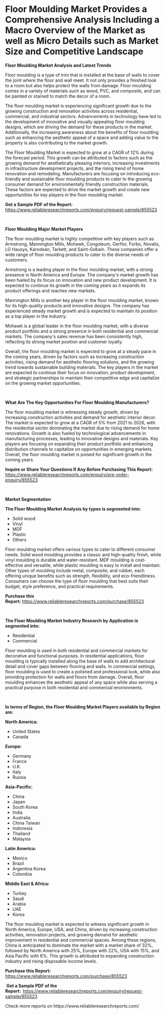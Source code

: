 <p><h1>Floor Moulding Market Provides a Comprehensive Analysis Including a Macro Overview of the Market as well as Micro Details such as Market Size and Competitive Landscape</h1></p><p><strong>Floor Moulding Market Analysis and Latest Trends</strong></p>
<p><p>Floor moulding is a type of trim that is installed at the base of walls to cover the joint where the floor and wall meet. It not only provides a finished look to a room but also helps protect the walls from damage. Floor moulding comes in a variety of materials such as wood, PVC, and composite, and can be painted or stained to match the decor of a room.</p><p>The floor moulding market is experiencing significant growth due to the growing construction and renovation activities across residential, commercial, and industrial sectors. Advancements in technology have led to the development of innovative and visually appealing floor moulding designs, which are driving the demand for these products in the market. Additionally, the increasing awareness about the benefits of floor moulding such as enhancing the aesthetic appeal of a space and adding value to the property is also contributing to the market growth.</p><p>The Floor Moulding Market is expected to grow at a CAGR of 12% during the forecast period. This growth can be attributed to factors such as the growing demand for aesthetically pleasing interiors, increasing investments in infrastructure development projects, and the rising trend of home renovation and remodeling. Manufacturers are focusing on introducing eco-friendly and sustainable floor moulding products to cater to the growing consumer demand for environmentally friendly construction materials. These factors are expected to drive the market growth and create new opportunities for key players in the floor moulding market.</p></p>
<p><strong>Get a Sample PDF of the Report:&nbsp;</strong> <a href="https://www.reliableresearchreports.com/enquiry/request-sample/855523">https://www.reliableresearchreports.com/enquiry/request-sample/855523</a></p>
<p>&nbsp;</p>
<p><strong>Floor Moulding Major Market Players</strong></p>
<p><p>The floor moulding market is highly competitive with key players such as Armstrong, Mannington Mills, Mohawk, Congoleum, Gerflor, Forbo, Novalis, LG Hausys, Karndean, Tarkett, and Saint-Gobain. These companies offer a wide range of floor moulding products to cater to the diverse needs of customers.</p><p>Armstrong is a leading player in the floor moulding market, with a strong presence in North America and Europe. The company's market growth has been fueled by its focus on innovation and new product development. It is expected to continue its growth in the coming years as it expands its product offerings and reaches new markets.</p><p>Mannington Mills is another key player in the floor moulding market, known for its high-quality products and innovative designs. The company has experienced steady market growth and is expected to maintain its position as a top player in the industry.</p><p>Mohawk is a global leader in the floor moulding market, with a diverse product portfolio and a strong presence in both residential and commercial markets. The company's sales revenue has been consistently high, reflecting its strong market position and customer loyalty.</p><p>Overall, the floor moulding market is expected to grow at a steady pace in the coming years, driven by factors such as increasing construction activities, rising demand for aesthetic flooring solutions, and the growing trend towards sustainable building materials. The key players in the market are expected to continue their focus on innovation, product development, and strategic partnerships to maintain their competitive edge and capitalize on the growing market opportunities.</p></p>
<p>&nbsp;</p>
<p><strong>What Are The Key Opportunities For Floor Moulding Manufacturers?</strong></p>
<p><p>The floor moulding market is witnessing steady growth, driven by increasing construction activities and demand for aesthetic interior decor. The market is expected to grow at a CAGR of 5% from 2021 to 2026, with the residential sector dominating the market due to rising demand for home renovations. Growth is also fueled by technological advancements in manufacturing processes, leading to innovative designs and materials. Key players are focusing on expanding their product portfolio and enhancing distribution channels to capitalize on opportunities in emerging markets. Overall, the floor moulding market is poised for significant growth in the coming years.</p></p>
<p><strong>Inquire or Share Your Questions If Any Before Purchasing This Report:</strong> <a href="https://www.reliableresearchreports.com/enquiry/pre-order-enquiry/855523">https://www.reliableresearchreports.com/enquiry/pre-order-enquiry/855523</a></p>
<p>&nbsp;</p>
<p><strong>Market Segmentation</strong></p>
<p><strong>The Floor Moulding Market Analysis by types is segmented into:</strong></p>
<p><ul><li>Solid wood</li><li>Vinyl</li><li>MDF</li><li>Plastic</li><li>Others</li></ul></p>
<p><p>Floor moulding market offers various types to cater to different consumer needs. Solid wood moulding provides a classic and high-quality finish, while vinyl moulding is durable and water-resistant. MDF moulding is cost-effective and versatile, while plastic moulding is easy to install and maintain. Other types of moulding include metal, composite, and rubber, each offering unique benefits such as strength, flexibility, and eco-friendliness. Consumers can choose the type of floor moulding that best suits their budget, style preference, and practical requirements.</p></p>
<p><strong>Purchase this Report:&nbsp;</strong><a href="https://www.reliableresearchreports.com/purchase/855523">https://www.reliableresearchreports.com/purchase/855523</a></p>
<p>&nbsp;</p>
<p><strong>The Floor Moulding Market Industry Research by Application is segmented into:</strong></p>
<p><ul><li>Residential</li><li>Commercial</li></ul></p>
<p><p>Floor moulding is used in both residential and commercial markets for decorative and functional purposes. In residential applications, floor moulding is typically installed along the base of walls to add architectural detail and cover gaps between flooring and walls. In commercial settings, floor moulding is used to create a polished and professional look, while also providing protection for walls and floors from damage. Overall, floor moulding enhances the aesthetic appeal of any space while also serving a practical purpose in both residential and commercial environments.</p></p>
<p>&nbsp;</p>
<p><strong>In terms of Region, the Floor Moulding Market Players available by Region are:</strong></p>
<p>
    <p> <strong> North America: </strong>
        <ul>
            <li>United States</li>
            <li>Canada</li>
        </ul>
        </p> 
    <p> <strong> Europe: </strong>
        <ul>
            <li>Germany</li>
            <li>France</li>
            <li>U.K.</li>
            <li>Italy</li>
            <li>Russia</li>
        </ul>
        </p> 
    <p> <strong> Asia-Pacific: </strong>
        <ul>
            <li>China</li>
            <li>Japan</li>
            <li>South Korea</li>
            <li>India</li>
            <li>Australia</li>
            <li>China Taiwan</li>
            <li>Indonesia</li>
            <li>Thailand</li>
            <li>Malaysia</li>
        </ul>
        </p> 
    <p> <strong> Latin America: </strong>
        <ul>
            <li>Mexico</li>
            <li>Brazil</li>
            <li>Argentina Korea</li>
            <li>Colombia</li>
        </ul>
        </p> 
    <p> <strong> Middle East & Africa: </strong>
        <ul>
            <li>Turkey</li>
            <li>Saudi</li>
            <li>Arabia</li>
            <li>UAE</li>
            <li>Korea</li>
        </ul>
    </p>
    </p>
<p><p>The floor moulding market is expected to witness significant growth in North America, Europe, USA, and China, driven by increasing construction activities, renovation projects, and growing demand for aesthetic improvement in residential and commercial spaces. Among these regions, China is anticipated to dominate the market with a market share of 32%, followed by North America with 25%, Europe with 22%, USA with 15%, and Asia Pacific with 6%. This growth is attributed to expanding construction industry and rising disposable income levels.</p></p>
<p><strong>Purchase this Report: </strong><a href="https://www.reliableresearchreports.com/purchase/855523">https://www.reliableresearchreports.com/purchase/855523</a></p>
<p>&nbsp;<strong>Get a Sample PDF of the Report:&nbsp;&nbsp;</strong><a href="https://www.reliableresearchreports.com/enquiry/request-sample/855523">https://www.reliableresearchreports.com/enquiry/request-sample/855523</a></p>
<p><strong></strong></p>
<p>Check more reports on https://www.reliableresearchreports.com/</p>